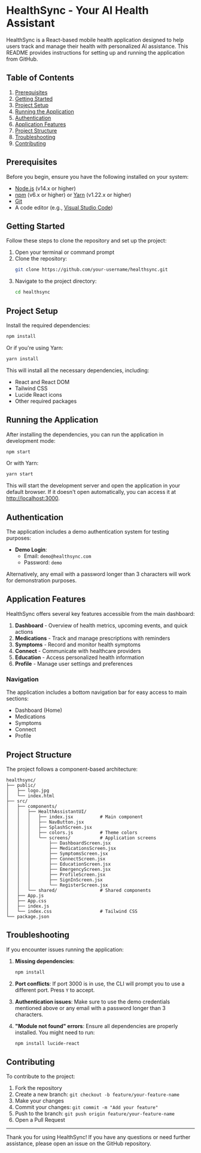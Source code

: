 # HealthSync - Your AI Health Assistant

HealthSync is a React-based mobile health application designed to help users track and manage their health with personalized AI assistance. This README provides instructions for setting up and running the application from GitHub.

## Table of Contents

1. [Prerequisites](#prerequisites)
2. [Getting Started](#getting-started)
3. [Project Setup](#project-setup)
4. [Running the Application](#running-the-application)
5. [Authentication](#authentication)
6. [Application Features](#application-features)
7. [Project Structure](#project-structure)
8. [Troubleshooting](#troubleshooting)
9. [Contributing](#contributing)

## Prerequisites

Before you begin, ensure you have the following installed on your system:

- [Node.js](https://nodejs.org/) (v14.x or higher)
- [npm](https://www.npmjs.com/) (v6.x or higher) or [Yarn](https://yarnpkg.com/) (v1.22.x or higher)
- [Git](https://git-scm.com/)
- A code editor (e.g., [Visual Studio Code](https://code.visualstudio.com/))

## Getting Started

Follow these steps to clone the repository and set up the project:

1. Open your terminal or command prompt
2. Clone the repository:
   ```bash
   git clone https://github.com/your-username/healthsync.git
   ```
3. Navigate to the project directory:
   ```bash
   cd healthsync
   ```

## Project Setup

Install the required dependencies:

```bash
npm install
```

Or if you're using Yarn:

```bash
yarn install
```

This will install all the necessary dependencies, including:
- React and React DOM
- Tailwind CSS
- Lucide React icons
- Other required packages

## Running the Application

After installing the dependencies, you can run the application in development mode:

```bash
npm start
```

Or with Yarn:

```bash
yarn start
```

This will start the development server and open the application in your default browser. If it doesn't open automatically, you can access it at [http://localhost:3000](http://localhost:3000).

## Authentication

The application includes a demo authentication system for testing purposes:

- **Demo Login**:
  - Email: `demo@healthsync.com`
  - Password: `demo`

Alternatively, any email with a password longer than 3 characters will work for demonstration purposes.

## Application Features

HealthSync offers several key features accessible from the main dashboard:

1. **Dashboard** - Overview of health metrics, upcoming events, and quick actions
2. **Medications** - Track and manage prescriptions with reminders
3. **Symptoms** - Record and monitor health symptoms
4. **Connect** - Communicate with healthcare providers
5. **Education** - Access personalized health information
6. **Profile** - Manage user settings and preferences

### Navigation

The application includes a bottom navigation bar for easy access to main sections:
- Dashboard (Home)
- Medications
- Symptoms
- Connect
- Profile

## Project Structure

The project follows a component-based architecture:

```
healthsync/
├── public/
│   ├── logo.jpg
│   └── index.html
├── src/
│   ├── components/
│   │   ├── HealthAssistantUI/
│   │   │   ├── index.jsx          # Main component
│   │   │   ├── NavButton.jsx
│   │   │   ├── SplashScreen.jsx
│   │   │   ├── colors.js          # Theme colors
│   │   │   └── screens/           # Application screens
│   │   │       ├── DashboardScreen.jsx
│   │   │       ├── MedicationsScreen.jsx
│   │   │       ├── SymptomsScreen.jsx
│   │   │       ├── ConnectScreen.jsx
│   │   │       ├── EducationScreen.jsx
│   │   │       ├── EmergencyScreen.jsx
│   │   │       ├── ProfileScreen.jsx
│   │   │       ├── SignInScreen.jsx
│   │   │       └── RegisterScreen.jsx
│   │   └── shared/                # Shared components
│   ├── App.js
│   ├── App.css
│   ├── index.js
│   └── index.css                  # Tailwind CSS
└── package.json
```

## Troubleshooting

If you encounter issues running the application:

1. **Missing dependencies**:
   ```bash
   npm install
   ```

2. **Port conflicts**: If port 3000 is in use, the CLI will prompt you to use a different port. Press `Y` to accept.

3. **Authentication issues**: Make sure to use the demo credentials mentioned above or any email with a password longer than 3 characters.

4. **"Module not found" errors**: Ensure all dependencies are properly installed. You might need to run:
   ```bash
   npm install lucide-react
   ```

## Contributing

To contribute to the project:

1. Fork the repository
2. Create a new branch: `git checkout -b feature/your-feature-name`
3. Make your changes
4. Commit your changes: `git commit -m "Add your feature"`
5. Push to the branch: `git push origin feature/your-feature-name`
6. Open a Pull Request

---

Thank you for using HealthSync! If you have any questions or need further assistance, please open an issue on the GitHub repository.
